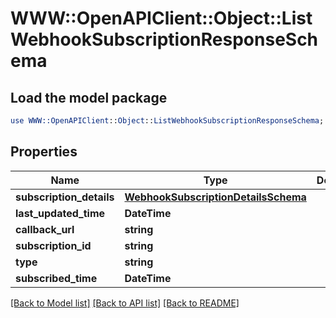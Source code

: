 # WWW::OpenAPIClient::Object::ListWebhookSubscriptionResponseSchema

## Load the model package
```perl
use WWW::OpenAPIClient::Object::ListWebhookSubscriptionResponseSchema;
```

## Properties
Name | Type | Description | Notes
------------ | ------------- | ------------- | -------------
**subscription_details** | [**WebhookSubscriptionDetailsSchema**](WebhookSubscriptionDetailsSchema.md) |  | [optional] 
**last_updated_time** | **DateTime** |  | [optional] 
**callback_url** | **string** |  | [optional] 
**subscription_id** | **string** |  | [optional] 
**type** | **string** |  | [optional] 
**subscribed_time** | **DateTime** |  | [optional] 

[[Back to Model list]](../README.md#documentation-for-models) [[Back to API list]](../README.md#documentation-for-api-endpoints) [[Back to README]](../README.md)


